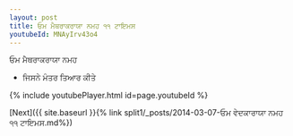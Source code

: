 ```yaml
---
layout: post
title: ਓਮ ਮੈਥਰਾਕਰਾਯਾ ਨਮਹ ੧੧ ਟਾਇਮਸ
youtubeId: MNAyIrv43o4
---
```

 
 
 ਓਮ ਮੈਥਰਾਕਰਾਯਾ ਨਮਹ  
 
 -  ਜਿਸਨੇ ਮੰਤਰ ਤਿਆਰ ਕੀਤੇ 
 
  
 
  
 
 
 
 
 
 


{% include youtubePlayer.html id=page.youtubeId %}
 
[Next]({{ site.baseurl }}{% link  split1/_posts/2014-03-07-ਓਮ ਵੇਦਕਾਰਾਯਾ ਨਮਹ ੧੧ ਟਾਇਮਸ.md%})
 
